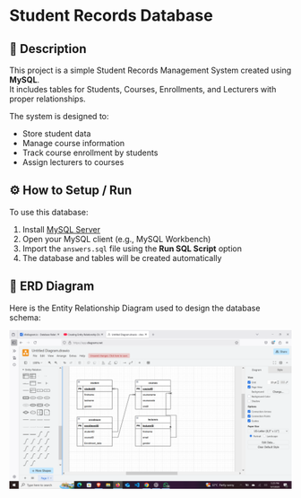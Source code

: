 # Student Records Database

## 📘 Description

This project is a simple Student Records Management System created using **MySQL**.  
It includes tables for Students, Courses, Enrollments, and Lecturers with proper relationships.

The system is designed to:

- Store student data
- Manage course information
- Track course enrollment by students
- Assign lecturers to courses

## ⚙️ How to Setup / Run

To use this database:

1. Install [MySQL Server](https://dev.mysql.com/downloads/mysql/)
2. Open your MySQL client (e.g., MySQL Workbench)
3. Import the `answers.sql` file using the **Run SQL Script** option
4. The database and tables will be created automatically

## 🧠 ERD Diagram

Here is the Entity Relationship Diagram used to design the database schema:

![ERD](ERD.png)
